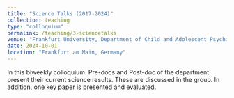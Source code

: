 ```yaml
---
title: "Science Talks (2017-2024)"
collection: teaching
type: "colloquium"
permalink: /teaching/3-sciencetalks
venue: "Frankfurt University, Department of Child and Adolescent Psychiatry"
date: 2024-10-01
location: "Frankfurt am Main, Germany"
---
```


In this biweekly colloquium. Pre-docs and Post-doc of the department present their current science results.
These are discussed in the group. In addition, one key paper is presented and evaluated.

